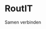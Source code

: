<!-- .slide: data-background-color="#e41e26" data-background-size="fill" -->

<div class="routit">
    <h1>RoutIT</h1>
    <p>Samen verbinden</p>
</div>